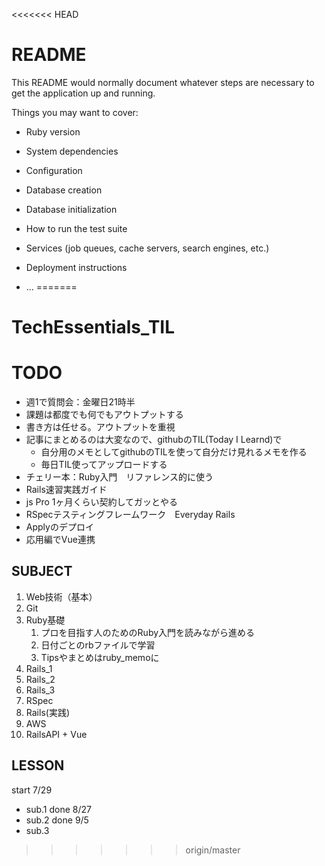 <<<<<<< HEAD
# README

This README would normally document whatever steps are necessary to get the
application up and running.

Things you may want to cover:

* Ruby version

* System dependencies

* Configuration

* Database creation

* Database initialization

* How to run the test suite

* Services (job queues, cache servers, search engines, etc.)

* Deployment instructions

* ...
=======
# TechEssentials_TIL

# TODO
- 週1で質問会：金曜日21時半
- 課題は都度でも何でもアウトプットする
- 書き方は任せる。アウトプットを重視
- 記事にまとめるのは大変なので、githubのTIL(Today I Learnd)で
  - 自分用のメモとしてgithubのTILを使って自分だけ見れるメモを作る
  - 毎日TIL使ってアップロードする
- チェリー本：Ruby入門　リファレンス的に使う
- Rails速習実践ガイド
- js Pro 1ヶ月くらい契約してガッとやる
- RSpecテスティングフレームワーク　Everyday Rails
- Applyのデプロイ
- 応用編でVue連携

## SUBJECT ##
1. Web技術（基本）
2. Git
3. Ruby基礎
   1. プロを目指す人のためのRuby入門を読みながら進める
   2. 日付ごとのrbファイルで学習
   3. Tipsやまとめはruby_memoに
4. Rails_1
5. Rails_2
6. Rails_3
7. RSpec
8. Rails(実践)
9.  AWS
10. RailsAPI + Vue

## LESSON ##
start 7/29
- sub.1 done 8/27
- sub.2 done 9/5
- sub.3 
>>>>>>> origin/master
